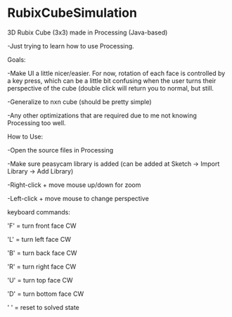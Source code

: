# RubixCubeSimulation
3D Rubix Cube (3x3) made in Processing (Java-based)

-Just trying to learn how to use Processing.

Goals:

-Make UI a little nicer/easier. For now, rotation of each face is controlled by a key press, which can be a little bit confusing when the user turns their perspective of the cube (double click will return you to normal, but still.

-Generalize to nxn cube (should be pretty simple)

-Any other optimizations that are required due to me not knowing Processing too well.

How to Use:

-Open the source files in Processing

-Make sure peasycam library is added (can be added at Sketch -> Import Library -> Add Library)

-Right-click + move mouse up/down for zoom

-Left-click + move mouse to change perspective

keyboard commands:

'F' = turn front face CW

'L' = turn left face CW

'B' = turn back face CW

'R' = turn right face CW

'U' = turn top face CW

'D' = turn bottom face CW

' ' = reset to solved state
